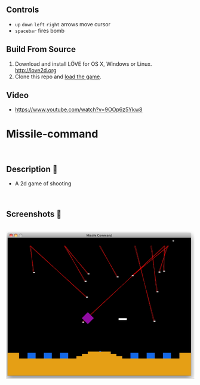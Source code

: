 
## Controls

* `up` `down` `left` `right` arrows move cursor
* `spacebar` fires bomb

## Build From Source

1. Download and install LÖVE for OS X, Windows or Linux. http://love2d.org
2. Clone this repo and [load the game](https://love2d.org/wiki/Getting_Started#Running_Games).

## Video
* https://www.youtube.com/watch?v=9OOp6z5Ykw8



# **Missile-command** 

<br>

## **Description 📃**
<!-- add your game description here  -->
- A 2d game of shooting


<br>

## **Screenshots 📸**

<br>
<!-- add your screenshots like this -->
<img src="./missile.png" alt="Image Description">
<br>




